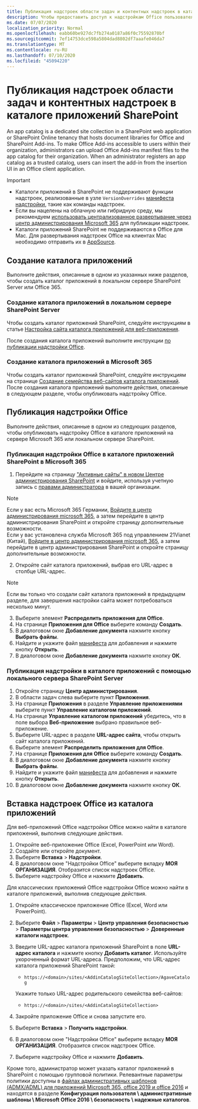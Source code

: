 ```yaml
---
title: Публикация надстроек области задач и контентных надстроек в каталоге приложений SharePoint
description: Чтобы предоставить доступ к надстройкам Office пользователям в организации, администраторы могут отправлять файлы манифестов надстроек Office в соответствующий каталог приложений.
ms.date: 07/07/2020
localization_priority: Normal
ms.openlocfilehash: eabb60be927dc7fb274a0187a86f0c75592870bf
ms.sourcegitcommit: 7ef14753dce598a5804dad8802df7aaafe046da7
ms.translationtype: MT
ms.contentlocale: ru-RU
ms.lasthandoff: 07/10/2020
ms.locfileid: "45094220"
---
```

# <a name="publish-task-pane-and-content-add-ins-to-a-sharepoint-app-catalog"></a>Публикация надстроек области задач и контентных надстроек в каталоге приложений SharePoint

An app catalog is a dedicated site collection in a SharePoint web application or SharePoint Online tenancy that hosts document libraries for Office and SharePoint Add-ins. To make Office Add-ins accessible to users within their organization, administrators can upload Office Add-ins manifest files to the app catalog for their organization. When an administrator registers an app catalog as a trusted catalog, users can insert the add-in from the insertion UI in an Office client application.

> [!IMPORTANT]
> - Каталоги приложений в SharePoint не поддерживают функции надстроек, реализованные в узле `VersionOverrides` [манифеста надстройки](../develop/add-in-manifests.md), такие как команды надстроек.
> - Если вы нацелены на облачную или гибридную среду, мы рекомендуем [использовать централизованное развертывание через центр администрирования Microsoft 365](../publish/centralized-deployment.md) для публикации надстроек.
> - Каталоги приложений SharePoint не поддерживаются в Office для Mac. Для развертывания надстроек Office на клиентах Mac необходимо отправить их в [AppSource](/office/dev/store/submit-to-the-office-store).

## <a name="create-an-app-catalog"></a>Создание каталога приложений

Выполните действия, описанные в одном из указанных ниже разделов, чтобы создать каталог приложений в локальном сервере SharePoint Server или Office 365.

### <a name="to-create-an-app-catalog-for-on-premises-sharepoint-server"></a>Создание каталога приложений в локальном сервере SharePoint Server

Чтобы создать каталог приложений SharePoint, следуйте инструкциям в статье [Настройка сайта каталога приложений для веб-приложения](/sharepoint/administration/manage-the-app-catalog).

После создания каталога приложений выполните инструкции [по публикации надстройки Office](#publish-an-office-add-in).

### <a name="to-create-an-app-catalog-on-microsoft-365"></a>Создание каталога приложений в Microsoft 365

Чтобы создать каталог приложений SharePoint, следуйте инструкциям на странице [Создание семейства веб-сайтов каталога приложений](/sharepoint/use-app-catalog#step-1-create-the-app-catalog-site-collection). После создания каталога приложений выполните действия, описанные в следующем разделе, чтобы опубликовать надстройку Office.

## <a name="publish-an-office-add-in"></a>Публикация надстройки Office

Выполните действия, описанные в одном из следующих разделов, чтобы опубликовать надстройку Office в каталоге приложений на сервере Microsoft 365 или локальном сервере SharePoint.

### <a name="to-publish-an-office-add-in-to-a-sharepoint-app-catalog-on-microsoft-365"></a>Публикация надстройки Office в каталоге приложений SharePoint в Microsoft 365

1. Перейдите на страницу ["Активные сайты" в новом Центре администрирования SharePoint](https://admin.microsoft.com/sharepoint?page=siteManagement&modern=true) и войдите, используя учетную запись с [правами администратора](/sharepoint/sharepoint-admin-role) в вашей организации.

>[!NOTE]
>Если у вас есть Microsoft 365 Германии, [Войдите в центр администрирования microsoft 365](https://go.microsoft.com/fwlink/p/?linkid=848041), а затем перейдите в центр администрирования SharePoint и откройте страницу дополнительные возможности. <br>Если у вас установлена служба Microsoft 365 под управлением 21Vianet (Китай), [Войдите в центр администрирования microsoft 365](https://go.microsoft.com/fwlink/p/?linkid=850627), а затем перейдите в центр администрирования SharePoint и откройте страницу дополнительные возможности.
 
2. Откройте сайт каталога приложений, выбрав его URL-адрес в столбце URL-адрес. 

>[!NOTE]
>Если вы только что создали сайт каталога приложений в предыдущем разделе, для завершения настройки сайта может потребоваться несколько минут.

3. Выберите элемент **Распределить приложения для Office**.
4. На странице **Приложения для Office** выберите команду **Создать**.
5. В диалоговом окне **Добавление документа** нажмите кнопку **Выбрать файлы**.
6. Найдите и укажите файл [манифеста](../develop/add-in-manifests.md) для добавления и нажмите кнопку **Открыть**.
7. В диалоговом окне **Добавление документа** нажмите кнопку **ОК**.

### <a name="to-publish-an-add-in-to-an-app-catalog-with-on-premises-sharepoint-server"></a>Публикация надстройки в каталоге приложений с помощью локального сервера SharePoint Server

1. Откройте страницу **Центр администрирования**.
2. В области задач слева выберите пункт **Приложения**.
3. На странице **Приложения** в разделе **Управление приложениями** выберите пункт **Управление каталогом приложений**.
4. На странице **Управление каталогом приложений** убедитесь, что в поле выбора **Веб-приложение** выбрано правильное веб-приложение.
5. Выберите URL-адрес в разделе **URL-адрес сайта**, чтобы открыть сайт каталога приложений.
6. Выберите элемент **Распределить приложения для Office**.
7. На странице **Приложения для Office** выберите команду **Создать**.
8. В диалоговом окне **Добавление документа** нажмите кнопку **Выбрать файлы**.
9. Найдите и укажите файл [манифеста](../develop/add-in-manifests.md) для добавления и нажмите кнопку **Открыть**.
10. В диалоговом окне **Добавление документа** нажмите кнопку **ОК**.

## <a name="insert-office-add-ins-from-the-app-catalog"></a>Вставка надстроек Office из каталога приложений

Для веб-приложений Office надстройки Office можно найти в каталоге приложений, выполнив следующие действия.

1. Откройте веб-приложение Office (Excel, PowerPoint или Word).
2. Создайте или откройте документ.
3. Выберите **Вставка** > **Надстройки**.
4. В диалоговом окне "Надстройки Office" выберите вкладку **МОЯ ОРГАНИЗАЦИЯ**. Отобразится список надстроек Office.
5. Выберите надстройку Office и нажмите **Добавить**.

Для классических приложений Office надстройки Office можно найти в каталоге приложений, выполнив следующие действия.

1. Откройте классическое приложение Office (Excel, Word или PowerPoint).
2. Выберите **Файл** > **Параметры** > **Центр управления безопасностью** > **Параметры центра управления безопасностью** > **Доверенные каталоги надстроек**.
3. Введите URL-адрес каталога приложений SharePoint в поле **URL-адрес каталога** и нажмите кнопку **Добавить каталог**.
    Используйте укороченный формат URL-адреса. Предположим, что URL-адрес каталога приложений SharePoint такой:
    - `https://<domain>/sites/<AddinCatalogSiteCollection>/AgaveCatalog`
    
    Укажите только URL-адрес родительского семейства веб-сайтов:
    - `https://<domain>/sites/<AddinCatalogSiteCollection>`
4. Закройте приложение Office и снова запустите его.
5. Выберите **Вставка** > **Получить надстройки**.
4. В диалоговом окне "Надстройки Office" выберите вкладку **МОЯ ОРГАНИЗАЦИЯ**. Отобразится список надстроек Office.
5. Выберите надстройку Office и нажмите **Добавить**.

Кроме того, администратор может указать каталог приложений в SharePoint с помощью групповой политики. Релевантные параметры политики доступны в [файлах административных шаблонов (ADMX/ADML) для приложений Microsoft 365, office 2019 и office 2016](https://www.microsoft.com/download/details.aspx?id=49030) и находятся в разделе **Конфигурация пользователя \ административные шаблоны \ Microsoft Office 2016 \ безопасность \ надежные каталогов**.
